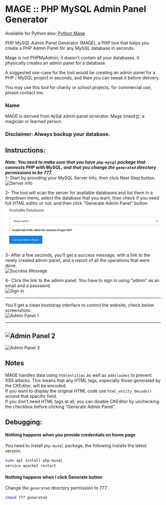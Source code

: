 # MAGE :: PHP MySQL Admin Panel Generator
Available for Python also: [Python Mage](https://github.com/housamz/python-mysql-admin-panel-generator)

PHP MySQL Admin Panel Generator (MAGE), a PHP tool that helps you create a PHP Admin Panel for any MySQL database in seconds.

Mage is not PHPMyAdmin; it doesn't contain all your databases. It physically creates an admin panel for a database.

A suggested use-case for the tool would be creating an admin panel for a PHP / MySQL project in seconds, and then you can tweak it before delivery.

You may use this tool for charity or school projects, for commercial use, please contact me.

### Name
MAGE is derived from `M`ySql `A`dmin panel `GE`nerator.
Mage (meɪdʒ): a magician or learned person.

### Disclaimer: Always backup your database.

## Instructions:
***Note: You need to make sure that you have `php-mysql` package that connects PHP with MySQL, and that you change the `generated` directory permissions to be 777.***  
1- Start by providing your MySQL Server Info, then click Next Step button.  
![Server info](images/1.png)

2- The tool will scan the server for available databases and list them in a dropdown menu, select the database that you want, then check if you need full HTML editor or not, and then click "Generate Admin Panel" button  
![Second Step](images/2.png)

3- After a few seconds, you'll get a success message, with a link to the newly created admin panel, and a report of all the operations that were done.  
![Success Message](images/3.png)

4- Click the link to the admin panel. You have to sign in using "admin" as an email and a password.  
![Sign in](images/4.png)

---

You'll get a clean bootstrap interface to control the website, check below screenshots:  
![Admin Panel 1](images/5.png)

---
![Admin Panel 2](images/6.png)
---
![Admin Panel 3](images/7.png)

## Notes
MAGE handles data using `htmlentities` as well as `addslashes` to prevent XSS attacks. This means that any HTML tags, especially those generated by the CKEditor, will be encoded.  
If you want to display the original HTML code use `html_entity_decode()` around that specific field.  
If you don't need HTML tags at all, you can disable CKEditor by unchecking the checkbox before clicking "Generate Admin Panel".

## Debugging:
#### Nothing happens when you provide credentials on home page
You need to install `php-mysql` package, the following installs the latest version.
```bash
sudo apt install php-mysql
service apache2 restart
```

#### Nothing happens when I click Generate button
Change the `generated` directory permission to 777
```bash
chmod 777 generated
```
